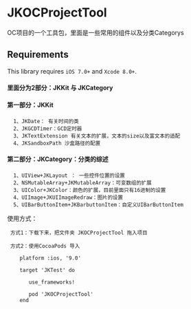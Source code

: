 # JKOCProjectTool
OC项目的一个工具包，里面是一些常用的组件以及分类Categorys


## Requirements
This library requires `iOS 7.0+` and `Xcode 8.0+`.

#### 里面分为2部分：JKKit 与 JKCategory

#### 第一部分：JKKit

      1、JKDate： 有关时间的类
      2、JKGCDTimer：GCD定时器
      3、JKTextExtension 有关文本的扩展，文本的size以及富文本的适配
      4、JKSandboxPath 沙盒路径的配置
    
#### 第二部分：JKCategory：分类的综述
    
      1、UIView+JKLayout ： 一些控件位置的设置
      2、NSMutableArray+JKMutableArray：可变数组的扩展
      3、UIColor+JKColor：颜色的扩展，目前里面只有16进制的设置
      4、UIImage+JKUIImageRedraw：图片的设置
      5、UIBarButtonItem+JKBarbuttonItem：自定义UIBarButtonItem 


使用方式：

     方式1：下载下来，把文件夹 JKOCProjectTool 拖入项目

     方式2：使用CocoaPods 导入

        platform :ios, '9.0'

        target 'JKTest' do

           use_frameworks!

           pod 'JKOCProjectTool'
        end  

